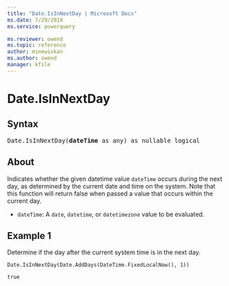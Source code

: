 ```yaml
---
title: "Date.IsInNextDay | Microsoft Docs"
ms.date: 7/29/2019
ms.service: powerquery

ms.reviewer: owend
ms.topic: reference
author: minewiskan
ms.author: owend
manager: kfile
---
```

# Date.IsInNextDay

## Syntax

<pre>
Date.IsInNextDay(<b>dateTime</b> as any) as nullable logical
</pre>

## About
Indicates whether the given datetime value `dateTime` occurs during the next day, as determined by the current date and time on the system. Note that this function will return false when passed a value that occurs within the current day. <ul> <li><code>dateTime</code>: A <code>date</code>, <code>datetime</code>, or <code>datetimezone</code> value to be evaluated.</li> </ul>

## Example 1
Determine if the day after the current system time is in the next day.

```powerquery-m
Date.IsInNextDay(Date.AddDays(DateTime.FixedLocalNow(), 1))
```

`true`
